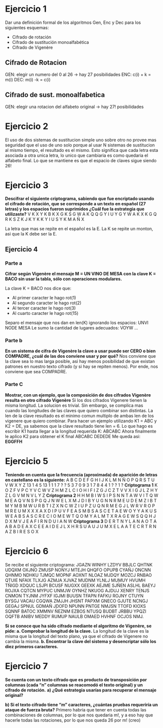 # Ejercicio 1
Dar una definición formal de los algoritmos Gen, Enc y Dec para los siguientes esquemas:
- Cifrado de rotación
- Cifrado de sustitución monoalfabética
- Cifrado de Vigenère

## Cifrado de Rotacion
GEN: elegir un numero del 0 al 26 -> hay 27 posibilidades
ENC: c(i) + k = m(i)
DEC: m(i) -k = c(i)

## Cifrado de sust. monoalfabetica
GEN: elegir una rotacion del alfabeto original -> hay 27! posibilidades


# Ejercicio 2
El uso de dos sistemas de sustitucion simple uno sobre otro no provee mas seguridad que el uso de uno solo porque al usar N sistemas de sustitucion al mismo tiempo, el resultado es el mismo. Esto significa que cada letra esta asociada a otra unica letra, lo unico que cambiaria es como quedaria el alfabeto final.
Lo que se mantiene es que el espacio de claves sigue siendo 26!

# Ejercicio 3
**Descifrar el siguiente criptograma, sabiendo que fue encriptado usando el cifrado de rotación, que se corresponde a un texto en español (27 letras) y los espacios fueron suprimidos ¿Cuál fue la estrategia que utilizaste?**
V K X Y K B K X G K S G W A K Q Q G Y I U Y G Y W A K X K G Q R K S Z K J K Y K K Y I U S Y K M A Ñ X

La letra que mas se repite en el español es la E. La K se repite un monton, asi que la K debe ser la E.
## Ejercicio 4
### Parte a
**Cifrar según Vigenère el mensaje M = UN VINO DE MESA con la clave K = BACO sin usar la tabla, sólo con operaciones modulares.**

La clave K = BACO nos dice que:
- Al primer caracter le hago rot(1)
- Al segundo caracter le hago rot(2)
- Al tercer caracter le hago rot(3)
- Al cuarto caracter le hago rot(15)

Separo el mensaje que nos dan en len(K) ignorando los espacios:
UNVI NODE MESA
Le sumo la cantidad de lugares adecuados:
VOYW ...
### Parte b
**En un sistema de cifra de Vigenère la clave a usar puede ser CERO o bien COMPADRE, ¿cuál de las dos conviene usar y por qué?**
Nos conviene que la clave sea lo mas larga posible, asi hay menos posibilidad de que existan patrones en nuestro texto cifrado (y si hay se repiten menos).
Por ende, nos conviene que sea COMPADRE.
### Parte C
**Mostrar, con un ejemplo, que la composición de dos cifrados Vigenère resulta en otro cifrado Vigenère**
Si los dos cifrados Vigenere tienen la misma longitud. La solucion es trivial. Sin embargo, se complica mas cuando las longitudes de las claves que quiero combinar son distintas. La len de la clave resultado es el minimo comun multiplo de ambas len de los vigenere que quiero combinar.
Para hacer un ejemplo utilizando K1 = ABC y K2 = DE, ya sabemos que la clave resultado tiene len = 6.
Lo que hago es escribir K1 hasta llegar a la longitud requerida
K: ABCABC
Ahora finalmente le aplico K2 para obtener el K final
ABCABC
DEDEDE
Me queda asi:
**EGGFFH**

# Ejercicio 5
**Teniendo en cuenta que la frecuencia (aproximada) de aparición de letras en castellano es la siguiente:**
A  B C D E   F G H I J K L M N Ñ O P Q R S T U V W X Y Z
13 1 4 5 13 1 1  1 7 ? ? 5 3  7  0  9 3 1  7 8 4 4  1 ?   ? 1 ?
**Criptograma 1**
K O Z F V P C Y V C W V Z H M Z L C I O H I F I Z G J C Z T V V X I G J L Z H Y Z L G V M N V L Y Z
**Criptograma 2**
H H M B I W S I P S N N T A W V I T Q W M E A Q V N S P G Q J N W E L X M J D I B Y U G N N R M E U D E M Z I B T M Y M B M W U R B T I Z X N C W Z I U P Z U Q N R M E G J L W R V R O P M R E U M X X X A X D I P U V F E A S M B S A S C E T A E W O Y Y A K U S W E A B S A S C R E C I O M E W T Q O M Y A L M T X R A G E W S Q Q H J D X M V J E A F I R N D U I A N W
**Criptograma 3**
D E R T N Y L A N A O T A A B A D E A X C E E A I D E J L X H R S U A U J U M X E L A A T E C R T R N A Z B I R E S O X

# Ejercicio 6
Se recibe el siguiente criptograma:
JGAZN WINHY LZDYV BBJLC QHTNK UDQXM OXJNO ZMUSP NONYJ MTEJH QHQFO OPUPB CYAÑJ ONCNN QHNMO NDHKU TJMQC MOPNF AOXNT NLOAZ MJDQY MOZCJ RNBAO QTUIE NFAIX TLXJG AZMJA XJVAZ MUDNM YLNLJ MUMUY HVUMH TÑIGD XDQUC LSJPI BCUSF NUGXX GEEXK AEJME SJÑEN ASLHL BAEYJ ROJXA CQTCN MYPUC UNMJW OYNHZ NKUOG AJDUJ XENRY TENJS CNMON TYJNM JYFXF IGJMI BUUSN TFAPN FAFKU ROJNY CTUYN BYSGJ VACAU CGQWA ZMJJH JHSNT PAPXM GNECO GJUTE NCNGJ GEGAJ SPNUL GDMAÑ JDOFD NPUNN PNTGE NMJSN TTOFD
KIOXS SQNNF BATOC XMMNV ÑEZNM EZBOS NTUSQ BUDBT JRBBU YPQZI OQFTB ANIBV MEDDY RUMUP NAULB OMAED HVHNF OCJOS NMJ.

**Si se conoce que ha sido cifrado mediante el algoritmo de Vigenère, se pide:
a. Comprobar la longitud de la clave.**
	La longitud de la clave es la misma que la longitud del texto plano, ya que el cifrado de Vigenere no cambia la misma.
**b. Encontrar la clave del sistema y desencriptar sólo los diez primeros caracteres.**

# Ejercicio 7
**Se cuenta con un texto cifrado que es producto de transposición por columnas (cada “n” columnas se reacomodó el texto original) y un cifrado de rotación.**
**a) ¿Qué estrategia usarías para recuperar el mensaje original?**
	
**b) Si el texto cifrado tiene “m” caracteres, ¿cuántas pruebas requeriría un ataque de fuerza bruta?**
	Primero habria que tener en cuenta todas las combinaciones de columnas, por lo que nos quedaria m!, y a eso hay que hacerle todas las rotaciones, por lo que nos queda 26 por m! (creo)
